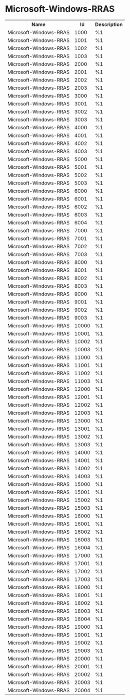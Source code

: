 # Microsoft-Windows-RRAS

<table>
<colgroup><col/><col/><col/></colgroup>
<tr><th>Name</th><th>Id</th><th>Description</th></tr>
<tr><td>Microsoft-Windows-RRAS</td><td>1000</td><td>%1</td></tr>
<tr><td>Microsoft-Windows-RRAS</td><td>1001</td><td>%1</td></tr>
<tr><td>Microsoft-Windows-RRAS</td><td>1002</td><td>%1</td></tr>
<tr><td>Microsoft-Windows-RRAS</td><td>1003</td><td>%1</td></tr>
<tr><td>Microsoft-Windows-RRAS</td><td>2000</td><td>%1</td></tr>
<tr><td>Microsoft-Windows-RRAS</td><td>2001</td><td>%1</td></tr>
<tr><td>Microsoft-Windows-RRAS</td><td>2002</td><td>%1</td></tr>
<tr><td>Microsoft-Windows-RRAS</td><td>2003</td><td>%1</td></tr>
<tr><td>Microsoft-Windows-RRAS</td><td>3000</td><td>%1</td></tr>
<tr><td>Microsoft-Windows-RRAS</td><td>3001</td><td>%1</td></tr>
<tr><td>Microsoft-Windows-RRAS</td><td>3002</td><td>%1</td></tr>
<tr><td>Microsoft-Windows-RRAS</td><td>3003</td><td>%1</td></tr>
<tr><td>Microsoft-Windows-RRAS</td><td>4000</td><td>%1</td></tr>
<tr><td>Microsoft-Windows-RRAS</td><td>4001</td><td>%1</td></tr>
<tr><td>Microsoft-Windows-RRAS</td><td>4002</td><td>%1</td></tr>
<tr><td>Microsoft-Windows-RRAS</td><td>4003</td><td>%1</td></tr>
<tr><td>Microsoft-Windows-RRAS</td><td>5000</td><td>%1</td></tr>
<tr><td>Microsoft-Windows-RRAS</td><td>5001</td><td>%1</td></tr>
<tr><td>Microsoft-Windows-RRAS</td><td>5002</td><td>%1</td></tr>
<tr><td>Microsoft-Windows-RRAS</td><td>5003</td><td>%1</td></tr>
<tr><td>Microsoft-Windows-RRAS</td><td>6000</td><td>%1</td></tr>
<tr><td>Microsoft-Windows-RRAS</td><td>6001</td><td>%1</td></tr>
<tr><td>Microsoft-Windows-RRAS</td><td>6002</td><td>%1</td></tr>
<tr><td>Microsoft-Windows-RRAS</td><td>6003</td><td>%1</td></tr>
<tr><td>Microsoft-Windows-RRAS</td><td>6004</td><td>%1</td></tr>
<tr><td>Microsoft-Windows-RRAS</td><td>7000</td><td>%1</td></tr>
<tr><td>Microsoft-Windows-RRAS</td><td>7001</td><td>%1</td></tr>
<tr><td>Microsoft-Windows-RRAS</td><td>7002</td><td>%1</td></tr>
<tr><td>Microsoft-Windows-RRAS</td><td>7003</td><td>%1</td></tr>
<tr><td>Microsoft-Windows-RRAS</td><td>8000</td><td>%1</td></tr>
<tr><td>Microsoft-Windows-RRAS</td><td>8001</td><td>%1</td></tr>
<tr><td>Microsoft-Windows-RRAS</td><td>8002</td><td>%1</td></tr>
<tr><td>Microsoft-Windows-RRAS</td><td>8003</td><td>%1</td></tr>
<tr><td>Microsoft-Windows-RRAS</td><td>9000</td><td>%1</td></tr>
<tr><td>Microsoft-Windows-RRAS</td><td>9001</td><td>%1</td></tr>
<tr><td>Microsoft-Windows-RRAS</td><td>9002</td><td>%1</td></tr>
<tr><td>Microsoft-Windows-RRAS</td><td>9003</td><td>%1</td></tr>
<tr><td>Microsoft-Windows-RRAS</td><td>10000</td><td>%1</td></tr>
<tr><td>Microsoft-Windows-RRAS</td><td>10001</td><td>%1</td></tr>
<tr><td>Microsoft-Windows-RRAS</td><td>10002</td><td>%1</td></tr>
<tr><td>Microsoft-Windows-RRAS</td><td>10003</td><td>%1</td></tr>
<tr><td>Microsoft-Windows-RRAS</td><td>11000</td><td>%1</td></tr>
<tr><td>Microsoft-Windows-RRAS</td><td>11001</td><td>%1</td></tr>
<tr><td>Microsoft-Windows-RRAS</td><td>11002</td><td>%1</td></tr>
<tr><td>Microsoft-Windows-RRAS</td><td>11003</td><td>%1</td></tr>
<tr><td>Microsoft-Windows-RRAS</td><td>12000</td><td>%1</td></tr>
<tr><td>Microsoft-Windows-RRAS</td><td>12001</td><td>%1</td></tr>
<tr><td>Microsoft-Windows-RRAS</td><td>12002</td><td>%1</td></tr>
<tr><td>Microsoft-Windows-RRAS</td><td>12003</td><td>%1</td></tr>
<tr><td>Microsoft-Windows-RRAS</td><td>13000</td><td>%1</td></tr>
<tr><td>Microsoft-Windows-RRAS</td><td>13001</td><td>%1</td></tr>
<tr><td>Microsoft-Windows-RRAS</td><td>13002</td><td>%1</td></tr>
<tr><td>Microsoft-Windows-RRAS</td><td>13003</td><td>%1</td></tr>
<tr><td>Microsoft-Windows-RRAS</td><td>14000</td><td>%1</td></tr>
<tr><td>Microsoft-Windows-RRAS</td><td>14001</td><td>%1</td></tr>
<tr><td>Microsoft-Windows-RRAS</td><td>14002</td><td>%1</td></tr>
<tr><td>Microsoft-Windows-RRAS</td><td>14003</td><td>%1</td></tr>
<tr><td>Microsoft-Windows-RRAS</td><td>15000</td><td>%1</td></tr>
<tr><td>Microsoft-Windows-RRAS</td><td>15001</td><td>%1</td></tr>
<tr><td>Microsoft-Windows-RRAS</td><td>15002</td><td>%1</td></tr>
<tr><td>Microsoft-Windows-RRAS</td><td>15003</td><td>%1</td></tr>
<tr><td>Microsoft-Windows-RRAS</td><td>16000</td><td>%1</td></tr>
<tr><td>Microsoft-Windows-RRAS</td><td>16001</td><td>%1</td></tr>
<tr><td>Microsoft-Windows-RRAS</td><td>16002</td><td>%1</td></tr>
<tr><td>Microsoft-Windows-RRAS</td><td>16003</td><td>%1</td></tr>
<tr><td>Microsoft-Windows-RRAS</td><td>16004</td><td>%1</td></tr>
<tr><td>Microsoft-Windows-RRAS</td><td>17000</td><td>%1</td></tr>
<tr><td>Microsoft-Windows-RRAS</td><td>17001</td><td>%1</td></tr>
<tr><td>Microsoft-Windows-RRAS</td><td>17002</td><td>%1</td></tr>
<tr><td>Microsoft-Windows-RRAS</td><td>17003</td><td>%1</td></tr>
<tr><td>Microsoft-Windows-RRAS</td><td>18000</td><td>%1</td></tr>
<tr><td>Microsoft-Windows-RRAS</td><td>18001</td><td>%1</td></tr>
<tr><td>Microsoft-Windows-RRAS</td><td>18002</td><td>%1</td></tr>
<tr><td>Microsoft-Windows-RRAS</td><td>18003</td><td>%1</td></tr>
<tr><td>Microsoft-Windows-RRAS</td><td>18004</td><td>%1</td></tr>
<tr><td>Microsoft-Windows-RRAS</td><td>19000</td><td>%1</td></tr>
<tr><td>Microsoft-Windows-RRAS</td><td>19001</td><td>%1</td></tr>
<tr><td>Microsoft-Windows-RRAS</td><td>19002</td><td>%1</td></tr>
<tr><td>Microsoft-Windows-RRAS</td><td>19003</td><td>%1</td></tr>
<tr><td>Microsoft-Windows-RRAS</td><td>20000</td><td>%1</td></tr>
<tr><td>Microsoft-Windows-RRAS</td><td>20001</td><td>%1</td></tr>
<tr><td>Microsoft-Windows-RRAS</td><td>20002</td><td>%1</td></tr>
<tr><td>Microsoft-Windows-RRAS</td><td>20003</td><td>%1</td></tr>
<tr><td>Microsoft-Windows-RRAS</td><td>20004</td><td>%1</td></tr>
</table>
